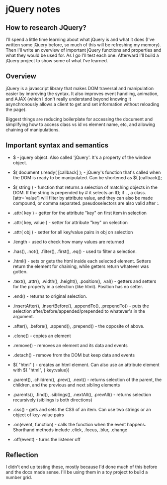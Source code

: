 # jQuery notes

## How to research JQuery?

I'll spend a little time learning about what jQuery is and what it does (I've written some jQuery before, so much of this will be refreshing my memory). Then I'll write an overview of important jQuery functions and properties and what they would be used for. As I go I'll test each one. Afterward I'll build a jQuery project to show some of what I've learned.

## Overview

jQuery is a javascript library that makes DOM traversal and manipulation easier by improving the syntax. It also improves event handling, animation, and AJAX (which I don't really understand beyond knowing it asynchronously allows a client to get and set information without reloading the page).

Biggest things are reducing boilerplate for accessing the document and simplifying how to access class vs id vs element name, etc, and allowing chaining of manipulations.

## Important syntax and semantics

* $ - jquery object. Also called 'jQuery'. It's a property of the window object.

* $( document ).ready( [callback] ); - jQuery's function that's called when the DOM is ready to be manipulated. Can be shortened as $( [callback]);

* $( string ) - function that returns a selection of matching objects in the DOM. If the string is prepended by # it selects an ID; if . , a class. [attr='value'] will filter by attribute value, and they can also be made compound, or comma separated. pseudoselectors are also valid after :.

* .attr( key ) - getter for the attribute "key" on first item in selection

* .attr( key, value ) - setter for attribute "key" on selection

* .attr( obj ) - setter for all key/value pairs in obj on selection

* .length - used to check how many values are returned

* .has(), .not(), .filter(), .first(), .eq() - used to filter a selection.

* .html() - sets or gets the html inside each selected element. Setters return the element for chaining, while getters return whatever was gotten.

* .text(), .attr(), .width(), .height(), .position(), .val() - getters and setters for the property in a selection (like html). Position has no setter.

* .end() - returns to original selection.

* .insertAfter(), .insertBefore(), .appendTo(), .prependTo() - puts the selection after/before/appended/prepended to whatever's in the argument.

* .after(), .before(), .append(), .prepend() - the opposite of above.

* .clone() - copies an element 

* .remove() - removes an element and its data and events

* .detach() - remove from the DOM but keep data and events

* $( "html" ) - creates an html element. Can also use an attribute element with $( "html", { key:value})

* .parent(), .children(), .prev(), .next() - returns selection of the parent, the children, and the previous and next sibling elements

* .parents(), .find(), .siblings(), .nextAll(), .prevAll() - returns selection recursively (siblings is both directions)

* .css() - gets and sets the CSS of an item. Can use two strings or an object of key-value pairs

* .on(event, function) - calls the function when the event happens. Shorthand methods include .click, .focus, .blur, .change

* .off(event) - turns the listener off

## Reflection

I didn't end up testing these, mostly because I'd done much of this before and the docs made sense. I'll be using them in a toy project to build a number grid.